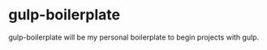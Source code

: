 gulp-boilerplate
================

gulp-boilerplate will be my personal boilerplate to begin projects with gulp.
